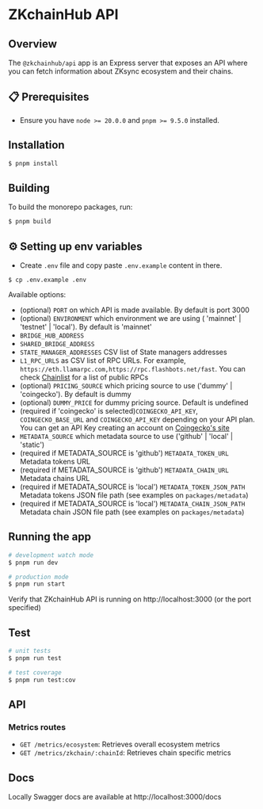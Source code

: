 # ZKchainHub API

## Overview

The `@zkchainhub/api` app is an Express server that exposes an API where you can fetch information about ZKsync ecosystem and their chains.

## 📋 Prerequisites

-   Ensure you have `node >= 20.0.0` and `pnpm >= 9.5.0` installed.

## Installation

```bash
$ pnpm install
```

## Building

To build the monorepo packages, run:

```bash
$ pnpm build
```

## ⚙️ Setting up env variables

-   Create `.env` file and copy paste `.env.example` content in there.

```
$ cp .env.example .env
```

Available options:

-   (optional) `PORT` on which API is made available. By default is port 3000
-   (optional) `ENVIRONMENT` which environment we are using ( 'mainnet' | 'testnet' | 'local'). By default is 'mainnet'
-   `BRIDGE_HUB_ADDRESS`
-   `SHARED_BRIDGE_ADDRESS`
-   `STATE_MANAGER_ADDRESSES` CSV list of State managers addresses
-   `L1_RPC_URLS` as CSV list of RPC URLs. For example, `https://eth.llamarpc.com,https://rpc.flashbots.net/fast`. You can check [Chainlist](https://chainlist.org/) for a list of public RPCs
-   (optional) `PRICING_SOURCE` which pricing source to use ('dummy' | 'coingecko'). By default is dummy
-   (optional) `DUMMY_PRICE` for dummy pricing source. Default is undefined
-   (required if 'coingecko' is selected)`COINGECKO_API_KEY`, `COINGECKO_BASE_URL` and `COINGECKO_API_KEY` depending on your API plan. You can get an API Key creating an account on [Coingecko's site](https://www.coingecko.com/en/api)
-   `METADATA_SOURCE` which metadata source to use ('github' | 'local' | 'static')
-   (required if METADATA_SOURCE is 'github') `METADATA_TOKEN_URL` Metadata tokens URL
-   (required if METADATA_SOURCE is 'github') `METADATA_CHAIN_URL` Metadata chains URL
-   (required if METADATA_SOURCE is 'local') `METADATA_TOKEN_JSON_PATH` Metadata tokens JSON file path (see examples on `packages/metadata`)
-   (required if METADATA_SOURCE is 'local') `METADATA_CHAIN_JSON_PATH` Metadata chain JSON file path (see examples on `packages/metadata`)

## Running the app

```bash
# development watch mode
$ pnpm run dev

# production mode
$ pnpm run start

```

Verify that ZKchainHub API is running on http://localhost:3000 (or the port specified)

## Test

```bash
# unit tests
$ pnpm run test

# test coverage
$ pnpm run test:cov
```

## API

### Metrics routes

-   `GET /metrics/ecosystem`: Retrieves overall ecosystem metrics
-   `GET /metrics/zkchain/:chainId`: Retrieves chain specific metrics

## Docs

Locally Swagger docs are available at http://localhost:3000/docs
